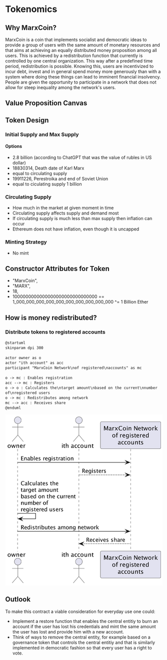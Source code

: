 # Tokenomics


## Why MarxCoin?

MarxCoin is a coin that implements socialist and democratic ideas to provide a group of users with the same amount of monetary resources and that aims at achieving an equally distributed money proposition among all users.
This is achieved by a redistribution function that currently is controlled by one central organization. This way after a predefined time period, redistribution is possible.
Knowing this, users are incentivized to incur debt, invest and in general spend money more generously than with a system where doing these things can lead to imminent financial insolvency.
People are given the opportunity to participate in a network that does not allow for steep inequality among the network's users.

## Value Proposition Canvas


## Token Design

### Initial Supply and Max Supply

#### Options

- 2.8 billion (according to ChatGPT that was the value of rubles in US dollar)
- 18830314, Death date of Karl Marx
- equal to circulating supply
- 19911226, Perestroika and end of Soviet Union
- equal to ciculating supply 1 billion

### Circulating Supply

- How much in the market at given moment in time
- Circulating supply affects supply and demand most
- If circulating supply is much less than max supply then inflation can occur
- Ethereum does not have inflation, even though it is uncapped

### Minting Strategy

- No mint

## Constructor Attributes for Token 

- "MarxCoin",
- "MARX",
- 18,
- 1000000000000000000000000000000 == 1_000_000_000_000_000_000_000_000_000_000 ^= 1 Billion Ether

## How is money redistributed?

### Distribute tokens to registered accounts


```
@startuml
skinparam dpi 300

actor owner as o
actor "ith account" as acc
participant "MarxCoin Network\nof registered\naccounts" as mc

o -> mc : Enables registration
acc --> mc : Registers
o -> o : Calculates the\ntarget amount\nbased on the current\nnumber of\nregistered users
o -> mc : Redistributes among network
mc --> acc : Receives share
@enduml
```

![](distribute-token-graphic.png)

## Outlook

To make this contract a viable consideration for everyday use one could:
- Implement a restore function that enables the central entitiy to burn an account if the user has lost his credentials and mint the same amount the user has lost and provide him with a new account.
- Think of ways to remove the central entity, for example based on a governance token that controls the central entitiy and that is similarly implemented in democratic fashion so that every user has a right to vote.


